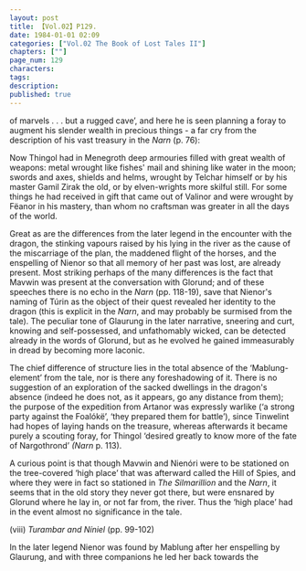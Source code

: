 ```yaml
---
layout: post
title: 【Vol.02】P129.
date: 1984-01-01 02:09
categories: ["Vol.02 The Book of Lost Tales II"]
chapters: [""]
page_num: 129
characters: 
tags: 
description: 
published: true
---
```


<p style="text-indent: 0;">
of marvels . . . but a rugged cave’, and here he is seen planning a foray to augment his slender wealth in precious things - a far cry from the description of his vast treasury in the <I>Narn</I> (p. 76):
</p>

Now Thingol had in Menegroth deep armouries filled with great wealth of weapons: metal wrought like fishes' mail and shining like water in the moon; swords and axes, shields and helms, wrought by Telchar himself or by his master Gamil Zirak the old, or by elven-wrights more skilful still. For some things he had received in gift that came out of Valinor and were wrought by Fëanor in his mastery, than whom no craftsman was greater in all the days of the world.

Great as are the differences from the later legend in the encounter with the dragon, the stinking vapours raised by his lying in the river as the cause of the miscarriage of the plan, the maddened flight of the horses, and the enspelling of Nienor so that all memory of her past was lost, are already present. Most striking perhaps of the many differences is the fact that Mavwin was present at the conversation with Glorund; and of these speeches there is no echo in the <I>Narn</I> (pp. 118-19), save that Nienor's naming of Túrin as the object of their quest revealed her identity to the dragon (this is explicit in the <I>Narn</I>, and may probably be surmised from the tale). The peculiar tone of Glaurung in the later narrative, sneering and curt, knowing and self-possessed, and unfathomably wicked, can be detected already in the words of Glorund, but as he evolved he gained immeasurably in dread by becoming more laconic.

The chief difference of structure lies in the total absence of the ‘Mablung-element’ from the tale, nor is there any foreshadowing of it. There is no suggestion of an exploration of the sacked dwellings in the dragon's absence (indeed he does not, as it appears, go any distance from them); the purpose of the expedition from Artanor was expressly warlike (‘a strong party against the Foalókë’, ‘they prepared them for battle’), since Tinwelint had hopes of laying hands on the treasure, whereas afterwards it became purely a scouting foray, for Thingol ‘desired greatly to know more of the fate of Nargothrond’ <I>(Narn</I> p. 113).

A curious point is that though Mavwin and Nienóri were to be stationed on the tree-covered ‘high place’ that was afterward called the Hill of Spies, and where they were in fact so stationed in <I>The Silmarillion</I> and the <I>Narn</I>, it seems that in the old story they never got there, but were ensnared by Glorund where he lay in, or not far from, the river. Thus the ‘high place’ had in the event almost no significance in the tale.

(viii)     <I>Turambar and Níniel</I> (pp. 99-102)

In the later legend Nienor was found by Mablung after her enspelling by<BR>Glaurung, and with three companions he led her back towards the

